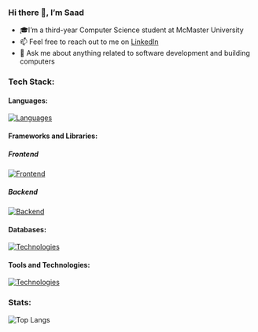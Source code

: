 ### Hi there 👋, I’m Saad
- 🎓I’m a third-year Computer Science student at McMaster University
- 📫 Feel free to reach out to me on <a href=https://www.linkedin.com/in/saad-tariq-cs/ target=_blank>LinkedIn</a>
- 💬 Ask me about anything related to software development and building computers
<!-- - 🌱 I’m currently learning MySQL, Next.js, Prisma and Tailwind. -->
<!-- - 🔭 I’m currently working on an app to track job applications, and a Linked List visualizer -->
### Tech Stack:

#### Languages:
[![Languages](https://skillicons.dev/icons?i=ts,js,python,c,haskell&theme=dark)](https://skillicons.dev)

#### Frameworks and Libraries:

##### Frontend
[![Frontend](https://skillicons.dev/icons?i=next,react,astro,redux,tailwind,bootstrap&theme=dark)](https://skillicons.dev)

##### Backend
[![Backend](https://skillicons.dev/icons?i=nodejs,express,prisma&theme=dark)](https://skillicons.dev)

#### Databases:
[![Technologies](https://skillicons.dev/icons?i=postgres,mongodb,sqlite&theme=dark)](https://skillicons.dev)

#### Tools and Technologies:
[![Technologies](https://skillicons.dev/icons?i=git,githubactions,vite,vitest,bun,linux&theme=dark)](https://skillicons.dev)

### Stats:

![Top Langs](https://github-readme-stats.vercel.app/api/top-langs/?username=tariqs26&layout=compact&theme=tokyonight,langs_count=20&count_private=true)

<!--

![GitHub stats](https://github-readme-stats.vercel.app/api?username=tariqs26&show_icons=true&theme=tokyonight&count_private=true)

- ⚡ Fun fact: ...
- https://github.com/tandpfun/skill-icons

